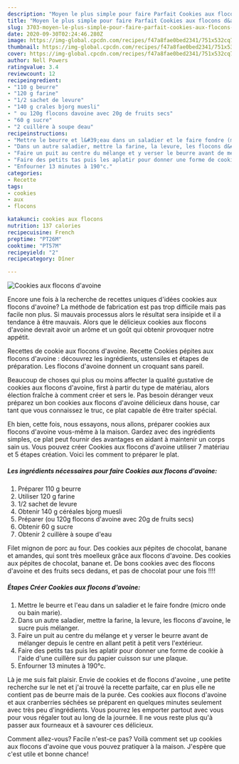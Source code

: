 ```yaml
---
description: "Moyen le plus simple pour faire Parfait Cookies aux flocons d&amp;#39;avoine"
title: "Moyen le plus simple pour faire Parfait Cookies aux flocons d&amp;#39;avoine"
slug: 3703-moyen-le-plus-simple-pour-faire-parfait-cookies-aux-flocons-d-and-39-avoine
date: 2020-09-30T02:24:46.280Z
image: https://img-global.cpcdn.com/recipes/f47a8fae0bed2341/751x532cq70/cookies-aux-flocons-davoine-photo-principale-de-la-recette.jpg
thumbnail: https://img-global.cpcdn.com/recipes/f47a8fae0bed2341/751x532cq70/cookies-aux-flocons-davoine-photo-principale-de-la-recette.jpg
cover: https://img-global.cpcdn.com/recipes/f47a8fae0bed2341/751x532cq70/cookies-aux-flocons-davoine-photo-principale-de-la-recette.jpg
author: Nell Powers
ratingvalue: 3.4
reviewcount: 12
recipeingredient:
- "110 g beurre"
- "120 g farine"
- "1/2 sachet de levure"
- "140 g crales bjorg muesli"
- " ou 120g flocons davoine avec 20g de fruits secs"
- "60 g sucre"
- "2 cuillère à soupe deau"
recipeinstructions:
- "Mettre le beurre et l&#39;eau dans un saladier et le faire fondre (micro onde ou bain marie)."
- "Dans un autre saladier, mettre la farine, la levure, les flocons d&#39;avoine, le sucre puis mélanger."
- "Faire un puit au centre du mélange et y verser le beurre avant de mélanger depuis le centre en allant petit à petit vers l&#39;extérieur."
- "Faire des petits tas puis les aplatir pour donner une forme de cookie à l&#39;aide d&#39;une cuillère sur du papier cuisson sur une plaque."
- "Enfourner 13 minutes à 190°c."
categories:
- Recette
tags:
- cookies
- aux
- flocons

katakunci: cookies aux flocons 
nutrition: 137 calories
recipecuisine: French
preptime: "PT26M"
cooktime: "PT57M"
recipeyield: "2"
recipecategory: Dîner

---
```



![Cookies aux flocons d&#39;avoine](https://img-global.cpcdn.com/recipes/f47a8fae0bed2341/751x532cq70/cookies-aux-flocons-davoine-photo-principale-de-la-recette.jpg)

Encore une fois à la recherche de recettes uniques d'idées cookies aux flocons d&#39;avoine? La méthode de fabrication est pas trop difficile mais pas facile non plus. Si mauvais processus alors le résultat sera insipide et il a tendance à être mauvais. Alors que le délicieux cookies aux flocons d&#39;avoine devrait avoir un arôme et un goût qui obtenir provoquer notre appétit.

Recettes de cookie aux flocons d&#39;avoine. Recette Cookies pépites aux flocons d&#39;avoine : découvrez les ingrédients, ustensiles et étapes de préparation. Les flocons d&#39;avoine donnent un croquant sans pareil.

Beaucoup de choses qui plus ou moins affecter la qualité gustative de cookies aux flocons d&#39;avoine, first à partir du type de matériau, alors élection fraîche à comment créer et sers le. Pas besoin déranger veux préparez un bon cookies aux flocons d&#39;avoine délicieux dans house, car tant que vous connaissez le truc, ce plat capable de être traiter spécial.


Eh bien, cette fois, nous essayons, nous allons, préparer cookies aux flocons d&#39;avoine vous-même à la maison. Gardez avec des ingrédients simples, ce plat peut fournir des avantages en aidant à maintenir un corps sain us. Vous pouvez créer Cookies aux flocons d&#39;avoine utiliser 7 matériau et 5 étapes création. Voici les comment to préparer le plat.

<!--inarticleads1-->

##### Les ingrédients nécessaires pour faire Cookies aux flocons d&#39;avoine:

1. Préparer 110 g beurre
1. Utiliser 120 g farine
1.  1/2 sachet de levure
1. Obtenir 140 g céréales bjorg muesli
1. Préparer  (ou 120g flocons d&#39;avoine avec 20g de fruits secs)
1. Obtenir 60 g sucre
1. Obtenir 2 cuillère à soupe d&#39;eau


Filet mignon de porc au four. Des cookies aux pépites de chocolat, banane et amandes, qui sont très moelleux grâce aux flocons d&#39;avoine. Des cookies aux pépites de chocolat, banane et. De bons cookies avec des flocons d&#39;avoine et des fruits secs dedans, et pas de chocolat pour une fois !!!! 

<!--inarticleads2-->

##### Étapes Créer Cookies aux flocons d&#39;avoine:

1. Mettre le beurre et l&#39;eau dans un saladier et le faire fondre (micro onde ou bain marie).
1. Dans un autre saladier, mettre la farine, la levure, les flocons d&#39;avoine, le sucre puis mélanger.
1. Faire un puit au centre du mélange et y verser le beurre avant de mélanger depuis le centre en allant petit à petit vers l&#39;extérieur.
1. Faire des petits tas puis les aplatir pour donner une forme de cookie à l&#39;aide d&#39;une cuillère sur du papier cuisson sur une plaque.
1. Enfourner 13 minutes à 190°c.


Là je me suis fait plaisir. Envie de cookies et de flocons d&#39;avoine , une petite recherche sur le net et j&#39;ai trouvé la recette parfaite, car en plus elle ne contient pas de beurre mais de la purée. Ces cookies aux flocons d&#39;avoine et aux cranberries séchées se préparent en quelques minutes seulement avec très peu d&#39;ingrédients. Vous pourrez les emporter partout avec vous pour vous régaler tout au long de la journée. Il ne vous reste plus qu&#39;à passer aux fourneaux et à savourer ces délicieux. 


Comment allez-vous? Facile n'est-ce pas? Voilà comment set up cookies aux flocons d&#39;avoine que vous pouvez pratiquer à la maison. J'espère que c'est utile et bonne chance!
